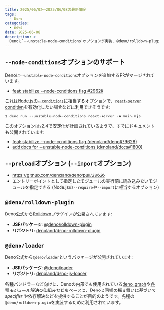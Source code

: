 ```yaml
---
title: 2025/06/02〜2025/06/08の最新情報
tags:
  - Deno
categories:
  - news
date: 2025-06-08
description: >
  Denoに`--unstable-node-conditions`オプションが実装, @deno/rolldown-plugin (Deno公式のRolldownプラグイン), @deno/loader (各種バンドラーなど向けのモジュール解決用パッケージ)
---
```


## `--node-conditions`オプションのサポート

Denoに`--unstable-node-conditions`オプションを追加するPRがマージされています。

- [feat: stabilize --node-conditions flag #29628](https://github.com/denoland/deno/pull/29586)

これは[Node.jsの`--conditions`](https://github.com/nodejs/node/blob/2ce4df58c1d991fba6fe7a5edd7510ae47a9a766/doc/api/packages.md#resolving-user-conditions)に相当するオプションで、[`react-server` condition](https://github.com/facebook/react/blob/c0b5a0cad32cbf237d4c0134bef702d6ba3e393c/packages/react/package.json#L26)を有効化したい場合などに利用できそうです:

```shell
$ deno run --unstable-node-conditions react-server -A main.mjs
```

このオプションはv2.4で安定化が計画されているようで、すでにドキュメントも公開されています:

- [feat: stabilize --node-conditions flag (denoland/deno#29628)](https://github.com/denoland/deno/pull/29628)
- [add docs for --unstable-node-conditions (denoland/docs#1800)](https://github.com/denoland/docs/pull/1800)

## `--preload`オプション (`--import`オプション)

- https://github.com/denoland/deno/pull/29626
- エントリーポイントとして指定したモジュールの実行前に読み込みたいモジュールを指定できる (Node.jsの`--require`や`--import`に相当するオプション)

## `@deno/rolldown-plugin`

Deno公式から[Rolldown](https://github.com/rolldown/rolldown)プラグインが公開されています:

- **JSRパッケージ**: [@deno/rolldown-plugin](https://jsr.io/@deno/rolldown-plugin)
- **リポジトリ**: [denoland/deno-rolldown-plugin](https://github.com/denoland/deno-rolldown-plugin)

## `@deno/loader`

Deno公式から`@deno/loader`というパッケージが公開されています:

- **JSRパッケージ**: [@deno/loader](https://jsr.io/@deno/loader)
- **リポジトリ**: [denoland/deno-js-loader](https://github.com/denoland/deno-js-loader)

各種バンドラーなど向けに、Denoの内部でも使用されている[deno_graph](https://github.com/denoland/deno_graph)や[各種モジュール解決の仕組み](https://github.com/denoland/deno/tree/635e3744bde6194d571654c5037fa6e16f852555/resolvers)などをベースに、Denoと同様の振る舞いに基づいて _specifier_ や依存解決などを提供することが目的のようです。先程の`@deno/rolldown-plugin`を実装するために利用されています。
